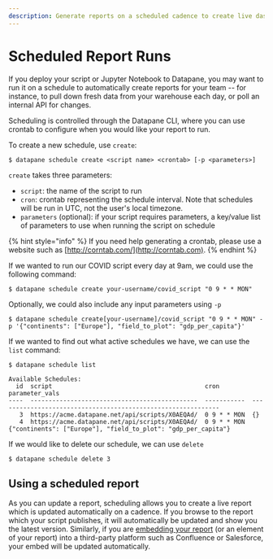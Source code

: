 ```yaml
---
description: Generate reports on a scheduled cadence to create live dashboards
---
```


# Scheduled Report Runs

If you deploy your script or Jupyter Notebook to Datapane, you may want to run it on a schedule to automatically create reports for your team -- for instance, to pull down fresh data from your warehouse each day, or poll an internal API for changes.&#x20;

Scheduling is controlled through the Datapane CLI, where you can use crontab to configure when you would like your report to run.&#x20;

To create a new schedule, use `create`:

```
$ datapane schedule create <script name> <crontab> [-p <parameters>]
```

`create` takes three parameters:

* `script`: the name of the script to run
* `cron`: crontab representing the schedule interval. Note that schedules will be run in UTC, not the user's local timezone.&#x20;
* `parameters` (optional): if your script requires parameters, a key/value list of parameters to use when running the script on schedule

{% hint style="info" %}
If you need help generating a crontab, please use a website such as [http://corntab.com/](http://corntab.com).
{% endhint %}

If we wanted to run our COVID script every day at 9am, we could use the following command:

```
$ datapane schedule create your-username/covid_script "0 9 * * MON" 
```

Optionally, we could also include any input parameters using `-p`

```
$ datapane schedule create[your-username]/covid_script "0 9 * * MON" -p '{"continents": ["Europe"], "field_to_plot": "gdp_per_capita"}' 
```

If we wanted to find out what active schedules we have, we can use the `list` command:

```
$ datapane schedule list

Available Schedules:
  id  script                                          cron         parameter_vals
----  ----------------------------------------------  -----------  -------------------------------------------------------------
   3  https://acme.datapane.net/api/scripts/X0AEQAd/  0 9 * * MON  {}
   4  https://acme.datapane.net/api/scripts/X0AEQAd/  0 9 * * MON  {"continents": ["Europe"], "field_to_plot": "gdp_per_capita"}
```

 If we would like to delete our schedule, we can use `delete`

```
$ datapane schedule delete 3
```

## Using a scheduled report

As you can update a report, scheduling allows you to create a live report which is updated automatically on a cadence. If you browse to the report which your script publishes, it will automatically be updated and show you the latest version. Similarly, if you are [embedding your report](../reports/embedding-reports/#business-tooling) (or an element of your report) into a third-party platform such as Confluence or Salesforce, your embed will be updated automatically.
